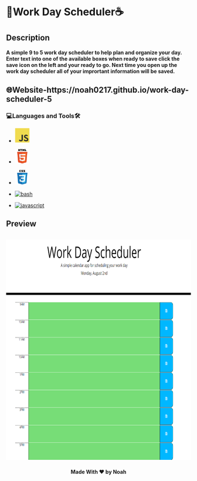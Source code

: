 <h1>📆Work Day Scheduler☕</h1>

<h2>Description<br><h4> A simple 9 to 5 work day scheduler to help plan and organize your day. Enter text into one of the available boxes when ready to save click the save icon on the left and your ready to go. Next time you open up the work day scheduler all of your imprortant information will be saved.
  
<h2>🌐Website-https://noah0217.github.io/work-day-scheduler-5</h2>
  
  <h3 align="left">💻Languages and Tools🛠️</h3>

- <a href="https://developer.mozilla.org/en-US/docs/Web/JavaScript" target="_blank"> <img src="https://raw.githubusercontent.com/devicons/devicon/master/icons/javascript/javascript-original.svg" alt="javascript" width="40" height="40"/> </a> </p>
  
- <a href="https://www.w3.org/html/" target="_blank"> <img src="https://raw.githubusercontent.com/devicons/devicon/master/icons/html5/html5-original-wordmark.svg" alt="html5" width="40" height="40"/> </a>
  
- <a href="https://www.w3schools.com/css/" target="_blank"> <img src="https://raw.githubusercontent.com/devicons/devicon/master/icons/css3/css3-original-wordmark.svg" alt="css3" width="40" height="40"/> </a>
  
- <p align="left"> <a href="https://www.gnu.org/software/bash/" target="_blank"> <img src="https://www.vectorlogo.zone/logos/gnu_bash/gnu_bash-icon.svg" alt="bash" width="40" height="40"/> </a>
  
- <a href="https://code.visualstudio.com/" target="_blank"> <img src="https://upload.wikimedia.org/wikipedia/commons/thumb/9/9a/Visual_Studio_Code_1.35_icon.svg/1200px-Visual_Studio_Code_1.35_icon.svg.png" alt="javascript" width="40" height="40"/> </a> </p>
  
<h2>Preview<h2>
  <img src="https://raw.githubusercontent.com/Noah0217/work-day-scheduler-5/main/assets/images/work-day-scheduler.png" width="1202" height="600"/>

  <h4 align="center">Made With ❤️ by Noah


